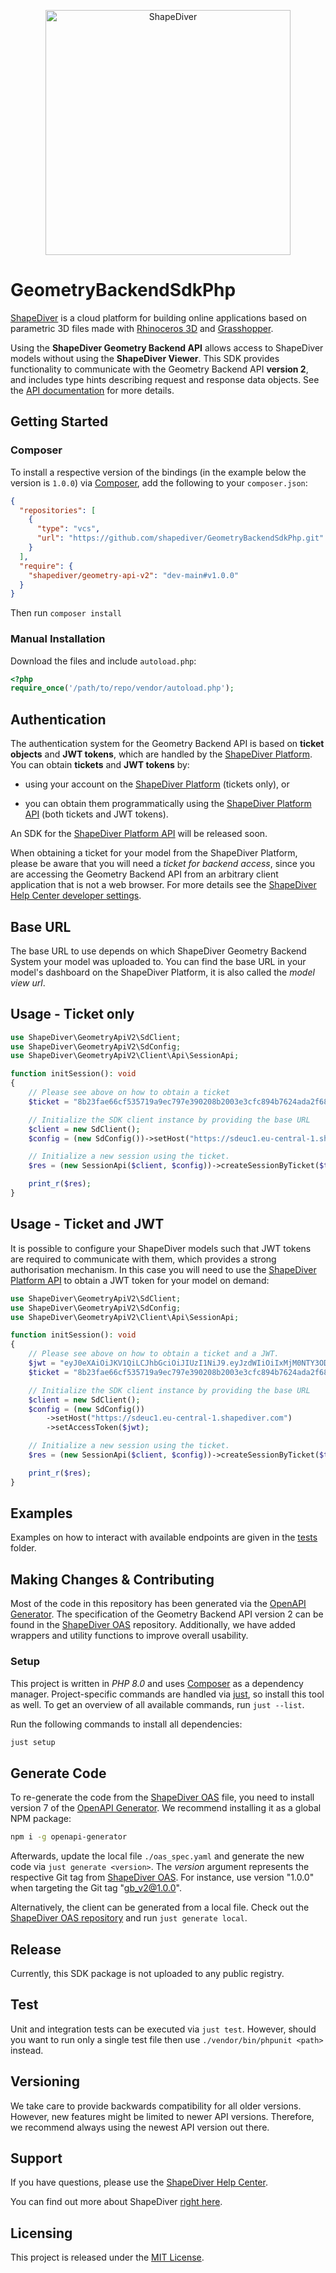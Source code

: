 <p align="center">
  <a href="https://www.shapediver.com/">
    <img src="https://sduse1-assets.shapediver.com/production/assets/img/navbar_logo.png" alt="ShapeDiver" width="392" />
  </a>
</p>

# GeometryBackendSdkPhp

[ShapeDiver](https://www.shapediver.com/) is a cloud platform for building online applications
based on parametric 3D files made with [Rhinoceros 3D](https://www.rhino3d.com/) and
[Grasshopper](https://www.grasshopper3d.com/).

Using the **ShapeDiver Geometry Backend API** allows access to ShapeDiver models without using the
**ShapeDiver Viewer**. This SDK provides functionality to communicate with the Geometry Backend API
**version 2**, and includes type hints describing request and response data objects. See the
[API documentation](https://sdeuc1.eu-central-1.shapediver.com/api/v2/docs/) for more details.

## Getting Started

### Composer

To install a respective version of the bindings (in the example below the version is `1.0.0`) via
[Composer](https://getcomposer.org/), add the following to your `composer.json`:

```json
{
  "repositories": [
    {
      "type": "vcs",
      "url": "https://github.com/shapediver/GeometryBackendSdkPhp.git"
    }
  ],
  "require": {
    "shapediver/geometry-api-v2": "dev-main#v1.0.0"
  }
}
```

Then run `composer install`

### Manual Installation

Download the files and include `autoload.php`:

```php
<?php
require_once('/path/to/repo/vendor/autoload.php');
```

## Authentication

The authentication system for the Geometry Backend API is based on **ticket objects** and **JWT
tokens**, which are handled by the [ShapeDiver Platform](https://www.shapediver.com/app/). You can
obtain **tickets** and **JWT tokens** by:

- using your account on the [ShapeDiver Platform](https://www.shapediver.com/app/) (tickets only),
  or

- you can obtain them programmatically using the [ShapeDiver Platform API](https://app.shapediver.com/api/documentation) (both tickets and JWT tokens).

An SDK for the [ShapeDiver Platform API](https://app.shapediver.com/api/documentation) will be
released soon.

When obtaining a ticket for your model from the ShapeDiver Platform, please be aware that you will
need a _ticket for backend access_, since you are accessing the Geometry Backend API from an
arbitrary client application that is not a web browser. For more details see the [ShapeDiver
Help Center developer settings](https://help.shapediver.com/doc/developers-settings).

## Base URL

The base URL to use depends on which ShapeDiver Geometry Backend System your model was uploaded to.
You can find the base URL in your model's dashboard on the ShapeDiver Platform, it is also called
the _model view url_.

## Usage - Ticket only

```php
use ShapeDiver\GeometryApiV2\SdClient;
use ShapeDiver\GeometryApiV2\SdConfig;
use ShapeDiver\GeometryApiV2\Client\Api\SessionApi;

function initSession(): void
{
    // Please see above on how to obtain a ticket
    $ticket = "8b23fae66cf535719a9ec797e390208b2003e3cfc894b7624ada2f6894515f8836a4-66303337623538322d34386";

    // Initialize the SDK client instance by providing the base URL
    $client = new SdClient();
    $config = (new SdConfig())->setHost("https://sdeuc1.eu-central-1.shapediver.com");

    // Initialize a new session using the ticket.
    $res = (new SessionApi($client, $config))->createSessionByTicket($ticket);

    print_r($res);
}

```

## Usage - Ticket and JWT

It is possible to configure your ShapeDiver models such that JWT tokens are required to communicate
with them, which provides a strong authorisation mechanism. In this case you will need to use the
[ShapeDiver Platform API](https://app.shapediver.com/api/documentation) to obtain a JWT token for
your model on demand:

```php
use ShapeDiver\GeometryApiV2\SdClient;
use ShapeDiver\GeometryApiV2\SdConfig;
use ShapeDiver\GeometryApiV2\Client\Api\SessionApi;

function initSession(): void
{
    // Please see above on how to obtain a ticket and a JWT.
    $jwt = "eyJ0eXAiOiJKV1QiLCJhbGciOiJIUzI1NiJ9.eyJzdWIiOiIxMjM0NTY3ODkwIiwibmFtZSI6Ikp1c3QgYSB0ZXN0IiwiaWF0IjoxNjE4OTExMjcxLCJleHAiOjE2MTg5MTQ4OTcsImp0aSI6IjYzMjA3ODE3LWJiNWQtNDY3Zi04NzRkLWM4N2EyYzAxYmZlZCJ9.S5Ps_Fx5p6aJxdBOJMBKgpf2SIlp--6kkIZU55tiqEg";
    $ticket = "8b23fae66cf535719a9ec797e390208b2003e3cfc894b7624ada2f6894515f8836a4-66303337623538322d34386";

    // Initialize the SDK client instance by providing the base URL
    $client = new SdClient();
    $config = (new SdConfig())
        ->setHost("https://sdeuc1.eu-central-1.shapediver.com")
        ->setAccessToken($jwt);

    // Initialize a new session using the ticket.
    $res = (new SessionApi($client, $config))->createSessionByTicket($ticket);

    print_r($res);
}
```

## Examples

Examples on how to interact with available endpoints are given in the
[tests](https://github.com/shapediver/GeometryBackendSdkPhp/tree/main/test) folder.

## Making Changes & Contributing

Most of the code in this repository has been generated via the
[OpenAPI Generator](https://github.com/OpenAPITools/openapi-generator). The specification of the
Geometry Backend API version 2 can be found in the
[ShapeDiver
OAS](https://github.com/shapediver/OpenApiSpecifications/blob/main/geometry_backend_v2.yaml)
repository. Additionally, we have added wrappers and utility functions to improve overall
usability.

### Setup

This project is written in _PHP 8.0_ and uses [Composer](https://getcomposer.org/) as a dependency
manager. Project-specific commands are handled via [just](https://github.com/casey/just), so install
this tool as well. To get an overview of all available commands, run `just --list`.

Run the following commands to install all dependencies:

```bash
just setup
```

## Generate Code

To re-generate the code from the
[ShapeDiver
OAS](https://github.com/shapediver/OpenApiSpecifications/blob/main/geometry_backend_v2.yaml)
file, you need to install version 7 of the
[OpenAPI
Generator](https://github.com/OpenAPITools/openapi-generator?tab=readme-ov-file#1---installation).
We recommend installing it as a global NPM package:

```bash
npm i -g openapi-generator
```

Afterwards, update the local file `./oas_spec.yaml` and generate the new code via
`just generate <version>`. The _version_ argument represents the respective Git tag from
[ShapeDiver OAS](https://github.com/shapediver/OpenApiSpecifications/tags). For instance, use
version "1.0.0" when targeting the Git tag "gb_v2@1.0.0".

Alternatively, the client can be generated from a local file. Check out the [ShapeDiver OAS
repository](https://github.com/shapediver/OpenApiSpecifications) and run `just generate local`.

## Release

Currently, this SDK package is not uploaded to any public registry.

## Test

Unit and integration tests can be executed via `just test`. However, should you want to run only a
single test file then use `./vendor/bin/phpunit <path>` instead.

## Versioning

We take care to provide backwards compatibility for all older versions.
However, new features might be limited to newer API versions.
Therefore, we recommend always using the newest API version out there.

## Support

If you have questions, please use the [ShapeDiver Help Center](https://help.shapediver.com/).

You can find out more about ShapeDiver [right here](https://www.shapediver.com/).

## Licensing

This project is released under the [MIT
License](https://github.com/shapediver/GeometryBackendSdkPhp/blob/main/LICENSE).
